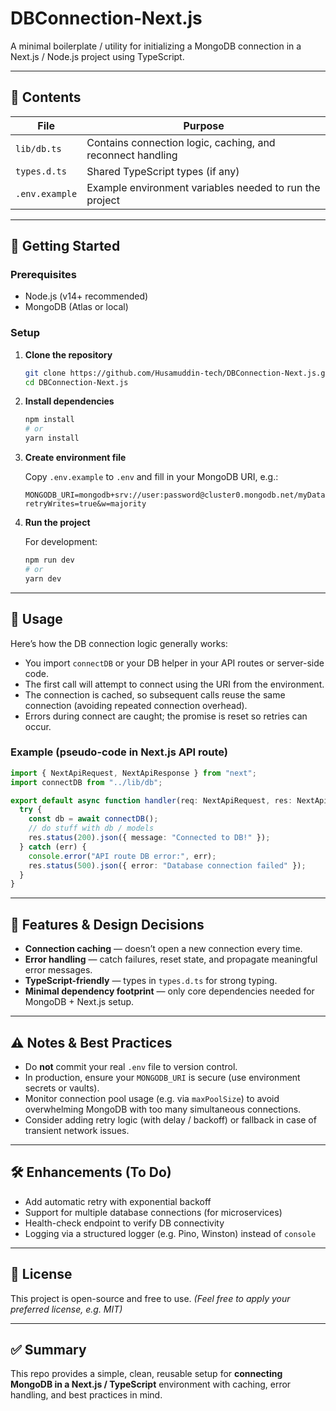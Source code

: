 
# DBConnection‑Next.js

A minimal boilerplate / utility for initializing a MongoDB connection in a Next.js / Node.js project using TypeScript.  

---

## 📂 Contents

| File | Purpose |
|------|---------|
| `lib/db.ts` | Contains connection logic, caching, and reconnect handling |
| `types.d.ts` | Shared TypeScript types (if any) |
| `.env.example` | Example environment variables needed to run the project |

---

## 🚀 Getting Started

### Prerequisites

- Node.js (v14+ recommended)  
- MongoDB (Atlas or local)  

### Setup

1. **Clone the repository**
   ```bash
   git clone https://github.com/Husamuddin-tech/DBConnection-Next.js.git
   cd DBConnection-Next.js
   ```

2. **Install dependencies**
   ```bash
   npm install
   # or
   yarn install
   ```

3. **Create environment file**

   Copy `.env.example` to `.env` and fill in your MongoDB URI, e.g.:

   ```text
   MONGODB_URI=mongodb+srv://user:password@cluster0.mongodb.net/myDatabase?retryWrites=true&w=majority
   ```

4. **Run the project**

   For development:
   ```bash
   npm run dev
   # or
   yarn dev
   ```

---

## 🧩 Usage

Here’s how the DB connection logic generally works:

- You import `connectDB` or your DB helper in your API routes or server-side code.
- The first call will attempt to connect using the URI from the environment.
- The connection is cached, so subsequent calls reuse the same connection (avoiding repeated connection overhead).
- Errors during connect are caught; the promise is reset so retries can occur.

### Example (pseudo-code in Next.js API route)

```ts
import { NextApiRequest, NextApiResponse } from "next";
import connectDB from "../lib/db";

export default async function handler(req: NextApiRequest, res: NextApiResponse) {
  try {
    const db = await connectDB();
    // do stuff with db / models
    res.status(200).json({ message: "Connected to DB!" });
  } catch (err) {
    console.error("API route DB error:", err);
    res.status(500).json({ error: "Database connection failed" });
  }
}
```

---

## 🎯 Features & Design Decisions

- **Connection caching** — doesn’t open a new connection every time.
- **Error handling** — catch failures, reset state, and propagate meaningful error messages.
- **TypeScript-friendly** — types in `types.d.ts` for strong typing.
- **Minimal dependency footprint** — only core dependencies needed for MongoDB + Next.js setup.

---

## ⚠️ Notes & Best Practices

- Do **not** commit your real `.env` file to version control.
- In production, ensure your `MONGODB_URI` is secure (use environment secrets or vaults).
- Monitor connection pool usage (e.g. via `maxPoolSize`) to avoid overwhelming MongoDB with too many simultaneous connections.
- Consider adding retry logic (with delay / backoff) or fallback in case of transient network issues.

---

## 🛠 Enhancements (To Do)

- Add automatic retry with exponential backoff  
- Support for multiple database connections (for microservices)  
- Health-check endpoint to verify DB connectivity  
- Logging via a structured logger (e.g. Pino, Winston) instead of `console`  

---

## 🧾 License

This project is open-source and free to use. _(Feel free to apply your preferred license, e.g. MIT)_

---

## ✅ Summary

This repo provides a simple, clean, reusable setup for **connecting MongoDB in a Next.js / TypeScript** environment with caching, error handling, and best practices in mind.  
